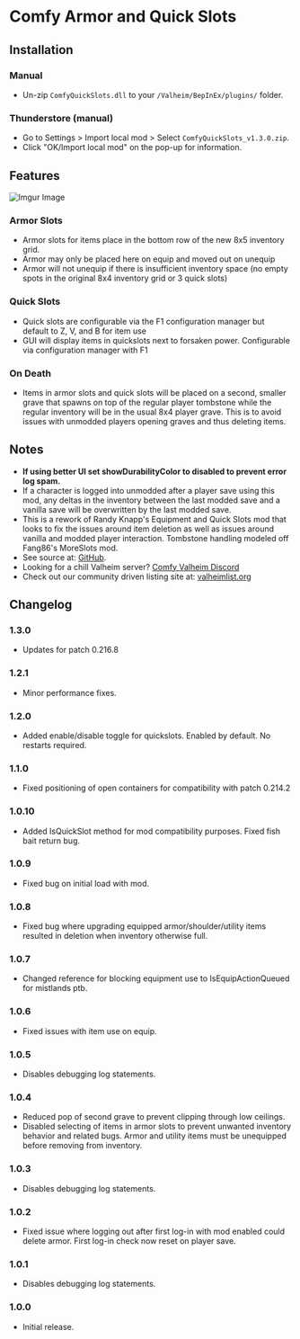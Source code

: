 # Comfy Armor and Quick Slots

## Installation

### Manual

  * Un-zip `ComfyQuickSlots.dll` to your `/Valheim/BepInEx/plugins/` folder.

### Thunderstore (manual)

  * Go to Settings > Import local mod > Select `ComfyQuickSlots_v1.3.0.zip`.
  * Click "OK/Import local mod" on the pop-up for information.

## Features

![Imgur Image](https://imgur.com/P3FYbqc.jpeg)

### Armor Slots

  * Armor slots for items place in the bottom row of the new 8x5 inventory grid. 
  * Armor may only be placed here on equip and moved out on unequip
  * Armor will not unequip if there is insufficient inventory space (no empty spots in the original 8x4 inventory grid or 3 quick slots)

### Quick Slots

  * Quick slots are configurable via the F1 configuration manager but default to Z, V, and B for item use
  * GUI will display items in quickslots next to forsaken power. Configurable via configuration manager with F1

### On Death

  * Items in armor slots and quick slots will be placed on a second, smaller grave that spawns on top of the regular player tombstone while the regular inventory will be in the usual 8x4 player grave. This is to avoid issues with unmodded players opening graves and thus deleting items.

## Notes

  * **If using better UI set showDurabilityColor to disabled to prevent error log spam.**
  * If a character is logged into unmodded after a player save using this mod, any deltas in the inventory between the last modded save and a vanilla save will be overwritten by the last modded save.
  * This is a rework of Randy Knapp's Equipment and Quick Slots mod that looks to fix the issues around item deletion as well as issues around vanilla and modded player interaction. Tombstone handling modeled off Fang86's MoreSlots mod.
  * See source at: [GitHub](https://github.com/BruceOfTheBow/ComfyArmorAndQuickSlots).
  * Looking for a chill Valheim server? [Comfy Valheim Discord](https://discord.gg/ameHJz5PFk)
  * Check out our community driven listing site at: [valheimlist.org](https://valheimlist.org/)

## Changelog

### 1.3.0

  * Updates for patch 0.216.8

### 1.2.1

  * Minor performance fixes.

### 1.2.0

  * Added enable/disable toggle for quickslots. Enabled by default. No restarts required.

### 1.1.0

  * Fixed positioning of open containers for compatibility with patch 0.214.2

### 1.0.10

  * Added IsQuickSlot method for mod compatibility purposes. Fixed fish bait return bug.

### 1.0.9

  * Fixed bug on initial load with mod.

### 1.0.8

  * Fixed bug where upgrading equipped armor/shoulder/utility items resulted in deletion when inventory otherwise full.

### 1.0.7

  * Changed reference for blocking equipment use to IsEquipActionQueued for mistlands ptb.

### 1.0.6

  * Fixed issues with item use on equip.

### 1.0.5

  * Disables debugging log statements.

### 1.0.4

  * Reduced pop of second grave to prevent clipping through low ceilings.
  * Disabled selecting of items in armor slots to prevent unwanted inventory behavior and related bugs. Armor and utility items must be unequipped before removing from inventory.

### 1.0.3

  * Disables debugging log statements.

### 1.0.2

  * Fixed issue where logging out after first log-in with mod enabled could delete armor. First log-in check now reset on player save.

### 1.0.1

  * Disables debugging log statements.

### 1.0.0

  * Initial release.